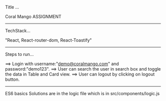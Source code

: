 Title ...

Coral Mango ASSIGNMENT

---

TechStack...

"React, React-router-dom, React-Toastify"

---

Steps to run...

==> Login with username:"demo@coralmango.com" and password:"demo123".
==> User can search the user in search box and toggle the data in Table and Card view.
==> User can logout by clicking on logout button.

---


ES6 basics Solutions are in the logic file which is in src/components/logic.js 

